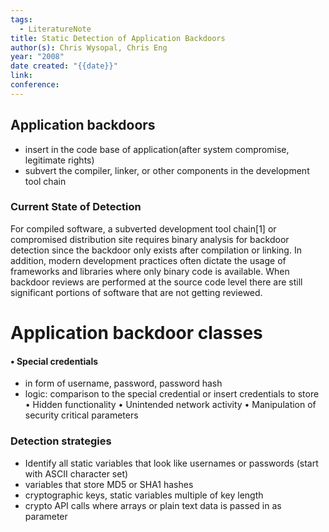 ```yaml
---
tags:
  - LiteratureNote
title: Static Detection of Application Backdoors
author(s): Chris Wysopal, Chris Eng
year: "2008"
date created: "{{date}}"
link: 
conference:
---
```

## Application backdoors
- insert in the code base of application(after system compromise, legitimate rights)
- subvert the compiler, linker, or other components in the development tool chain


### Current State of Detection
For compiled software, a subverted development tool chain[1] or compromised distribution site requires binary analysis for backdoor detection since the backdoor only exists after compilation or linking. In addition, modern development practices often dictate the usage of frameworks and libraries where only binary code is available. When backdoor reviews
are performed at the source code level there are still
significant portions of software that are not getting reviewed.

# Application backdoor classes
#### • Special credentials
- in form of username, password, password hash
- logic: comparison to the special credential or insert credentials to store
• Hidden functionality
• Unintended network activity
• Manipulation of security critical parameters


### Detection strategies
- Identify all static variables that look like usernames or passwords (start with ASCII character set)
- variables that store MD5 or SHA1 hashes
- cryptographic keys, static variables multiple of key length
- crypto API calls where arrays or plain text data is passed in as parameter